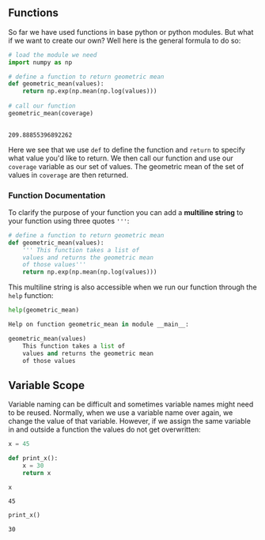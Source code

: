 ## Functions

So far we have used functions in base python or python modules. But what if we want to create our own? Well here is the general formula to do so:

```py
# load the module we need
import numpy as np 

# define a function to return geometric mean
def geometric_mean(values):
    return np.exp(np.mean(np.log(values)))
   
# call our function
geometric_mean(coverage)                 
    
```

```
209.88855396892262
```

Here we see that we use `def` to define the function and `return` to specify what value you'd like to return. We then call our function and use our `coverage` variable as our set of values. The geometric mean of the set of values in `coverage` are then returned.

### Function Documentation

To clarify the purpose of your function you can add a **multiline string** to your function using three quotes `'''`:

```py
# define a function to return geometric mean
def geometric_mean(values):
    ''' This function takes a list of
    values and returns the geometric mean 
    of those values'''
    return np.exp(np.mean(np.log(values)))
```

This multiline string is also accessible when we run our function through the `help` function:

```py
help(geometric_mean)
```

```py
Help on function geometric_mean in module __main__:

geometric_mean(values)
    This function takes a list of
    values and returns the geometric mean 
    of those values
```

## Variable Scope

Variable naming can be difficult and sometimes variable names might need to be reused. Normally, when we use a variable name over again, we change the value of that variable. However, if we assign the same variable in and outside a function the values do not get overwritten:

```py
x = 45

def print_x():
    x = 30
    return x
```

```
x
```

```
45
```

```py
print_x()
```

```
30
```
